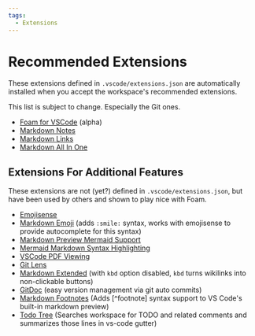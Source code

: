```yaml
---
tags:
  - Extensions
---
```


# Recommended Extensions

These extensions defined in `.vscode/extensions.json` are automatically installed when you accept the workspace's recommended extensions.

This list is subject to change. Especially the Git ones.

- [Foam for VSCode](https://marketplace.visualstudio.com/items?itemName=foam.foam-vscode) (alpha)
- [Markdown Notes](https://marketplace.visualstudio.com/items?itemName=kortina.vscode-markdown-notes)
- [Markdown Links](https://marketplace.visualstudio.com/items?itemName=tchayen.markdown-links)
- [Markdown All In One](https://marketplace.visualstudio.com/items?itemName=yzhang.markdown-all-in-one)

## Extensions For Additional Features

These extensions are not (yet?) defined in `.vscode/extensions.json`, but have been used by others and shown to play nice with Foam.

- [Emojisense](https://marketplace.visualstudio.com/items?itemName=bierner.emojisense)
- [Markdown Emoji](https://marketplace.visualstudio.com/items?itemName=bierner.markdown-emoji) (adds `:smile:` syntax, works with emojisense to provide autocomplete for this syntax)
- [Markdown Preview Mermaid Support](https://marketplace.visualstudio.com/items?itemName=bierner.markdown-mermaid)
- [Mermaid Markdown Syntax Highlighting](https://marketplace.visualstudio.com/items?itemName=bpruitt-goddard.mermaid-markdown-syntax-highlighting)
- [VSCode PDF Viewing](https://marketplace.visualstudio.com/items?itemName=tomoki1207.pdf)
- [Git Lens](https://marketplace.visualstudio.com/items?itemName=eamodio.gitlens)
- [Markdown Extended](https://marketplace.visualstudio.com/items?itemName=jebbs.markdown-extended) (with `kbd` option disabled, `kbd` turns wikilinks into non-clickable buttons)
- [GitDoc](https://marketplace.visualstudio.com/items?itemName=vsls-contrib.gitdoc) (easy version management via git auto commits)
- [Markdown Footnotes](https://marketplace.visualstudio.com/items?itemName=bierner.markdown-footnotes) (Adds [^footnote] syntax support to VS Code's built-in markdown preview)
- [Todo Tree](https://marketplace.visualstudio.com/items?itemName=Gruntfuggly.todo-tree) (Searches workspace for TODO and related comments and summarizes those lines in vs-code gutter)
